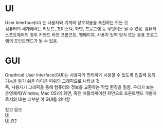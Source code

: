 # UI
User Interface(UI) 는 사용자와 기계의 상호작용을 촉진하는 모든 것<br>
컴퓨터의 세계에서는 키보드, 조이스틱, 화면, 프로그램 등 무엇이든 될 수 있음. 컴퓨터 소프트웨어의 경우 커맨드 라인 프롬프트, 웹페이지, 사용자 입력 양식 또는 응용 프로그램의 프런트엔드가 될 수 있음.

# GUI
Graphical User Interface(GUI)는 사용자가 편리하게 사용할 수 있도록 입출력 등의 기능을 알기 쉬운 아이콘 따위의 그래픽으로 나타낸 것<br>
즉, 사용자가 그래픽을 통해 컴퓨터와 정보를 교환하는 작업 환경을 말함. 우리가 보는 운영체제(Window, Mac OS)의 화면, 혹은 애플리케이션 화면으로 프론트엔드 개발자로서의 UI는 대부분 이 GUI를 의미함

참고 링크<br>
[UI](https://developer.mozilla.org/ko/docs/Glossary/UI)<br>
[UI 란?](https://velog.io/@chunli91/UI%EB%9E%80)
